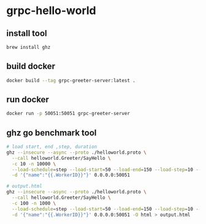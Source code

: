 # grpc-hello-world

## install tool

```bash
brew install ghz
```

## build docker

```bash
docker build --tag grpc-greeter-server:latest .
```

## run docker

```bash
docker run -p 50051:50051 grpc-greeter-server
```

## ghz go benchmark tool

```bash
# load start, end ,step, duration
ghz --insecure --async --proto ./helloworld.proto \
  --call helloworld.Greeter/SayHello \
  -c 10 -n 10000 \
  --load-schedule=step --load-start=50 --load-end=150 --load-step=10 --load-step-duration=5s \
  -d '{"name":"{{.WorkerID}}"}' 0.0.0.0:50051

# output.html
ghz --insecure --async --proto ./helloworld.proto \
  --call helloworld.Greeter/SayHello \
  -c 100 -n 1000 \
  --load-schedule=step --load-start=50 --load-end=150 --load-step=10 --load-step-duration=1s \
  -d '{"name":"{{.WorkerID}}"}' 0.0.0.0:50051 -O html > output.html
```